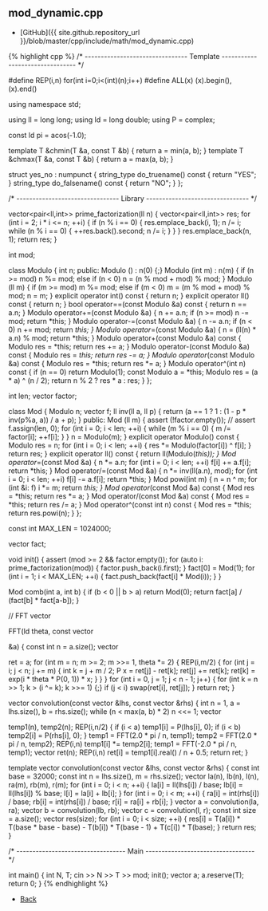 ## mod_dynamic.cpp

- [GitHub]({{ site.github.repository_url }}/blob/master/cpp/include/math/mod_dynamic.cpp)

{% highlight cpp %}
/* -------------------------------- Template -------------------------------- */


#define REP(i,n) for(int i=0;i<(int)(n);i++)
#define ALL(x) (x).begin(),(x).end()

using namespace std;

using ll = long long;
using ld = long double;
using P = complex<ld>;

const ld pi = acos(-1.0);

template <typename T> T &chmin(T &a, const T &b) { return a = min(a, b); }
template <typename T> T &chmax(T &a, const T &b) { return a = max(a, b); }

struct yes_no : numpunct<char> {
  string_type do_truename()  const { return "YES"; }
  string_type do_falsename() const { return "NO"; }
};

/* -------------------------------- Library -------------------------------- */

vector<pair<ll,int>> prime_factorization(ll n) {
  vector<pair<ll,int>> res;
  for (int i = 2; i * i <= n; ++i) {
    if (n % i == 0) {
      res.emplace_back(i, 1); n /= i;
      while (n % i == 0) { ++res.back().second; n /= i; }
    }
  }
  res.emplace_back(n, 1);
  return res;
}

int mod;

class Modulo {
  int n;
public:
  Modulo () : n(0) {;}
  Modulo (int m) : n(m) {
    if (n >= mod) n %= mod;
    else if (n < 0) n = (n % mod + mod) % mod;
  }
  Modulo (ll m) {
    if (m >= mod) m %= mod;
    else if (m < 0) m = (m % mod + mod) % mod;
    n = m;
  }
  explicit operator int() const { return n; }
  explicit operator ll() const { return n; }
  bool operator==(const Modulo &a) const { return n == a.n; }
  Modulo operator+=(const Modulo &a) { n += a.n; if (n >= mod) n -= mod; return *this; }
  Modulo operator-=(const Modulo &a) { n -= a.n; if (n < 0) n += mod; return *this; }
  Modulo operator*=(const Modulo &a) { n = (ll(n) * a.n) % mod; return *this; }
  Modulo operator+(const Modulo &a) const { Modulo res = *this; return res += a; }
  Modulo operator-(const Modulo &a) const { Modulo res = *this; return res -= a; }
  Modulo operator*(const Modulo &a) const { Modulo res = *this; return res *= a; }
  Modulo operator^(int n) const {
    if (n == 0) return Modulo(1);
    const Modulo a = *this;
    Modulo res = (a * a) ^ (n / 2);
    return n % 2 ? res * a : res;
  }
};

int len;
vector<ll> factor;

class Mod {
  Modulo n;
  vector<int> f;
  ll inv(ll a, ll p) {
    return (a == 1 ? 1 : (1 - p * inv(p%a, a)) / a + p);
  }
public:
  Mod (ll m) {
    assert (!factor.empty()); // assert
    f.assign(len, 0);
    for (int i = 0; i < len; ++i) {
      while (m % i == 0) {
        m /= factor[i];
        ++f[i];
      }
    }
    n = Modulo(m);
  }
  explicit operator Modulo() const {
    Modulo res = n;
    for (int i = 0; i < len; ++i) {
      res *= Modulo(factor[i]) ^ f[i];
    }
    return res;
  }
  explicit operator ll() const { return ll(Modulo(*this)); }
  Mod operator*=(const Mod &a) {
    n *= a.n;
    for (int i = 0; i < len; ++i) f[i] += a.f[i];
    return *this;
  }
  Mod operator/=(const Mod &a) {
    n *= inv(ll(a.n), mod);
    for (int i = 0; i < len; ++i) f[i] -= a.f[i];
    return *this;
  }
  Mod powi(int m) {
    n = n ^ m;
    for (int &i: f) i *= m;
    return *this;
  }
  Mod operator*(const Mod &a) const { Mod res = *this; return res *= a; }
  Mod operator/(const Mod &a) const { Mod res = *this; return res /= a; }
  Mod operator^(const int n) const { Mod res = *this; return res.powi(n); }
};

const int MAX_LEN = 1024000;

vector<Mod> fact;

void init() {
  assert (mod >= 2 && factor.empty());
  for (auto i: prime_factorization(mod)) {
    factor.push_back(i.first);
  }
  fact[0] = Mod(1);
  for (int i = 1; i < MAX_LEN; ++i) {
    fact.push_back(fact[i] * Mod(i));
  }
}

Mod comb(int a, int b) {
  if (b < 0 || b > a) return Mod(0);
  return fact[a] / (fact[b] * fact[a-b]);
}

// FFT
vector<P> FFT(ld theta, const vector<P> &a) {
  const int n = a.size();
  vector<P> ret = a;
  for (int m = n; m >= 2; m >>= 1, theta *= 2) {
    REP(i,m/2) {
      for (int j = i; j < n; j += m) {
        int k = j + m / 2;
        P x = ret[j] - ret[k];
        ret[j] += ret[k];
        ret[k] = exp(i * theta * P(0, 1)) * x;
      }
    }
  }
  for (int i = 0, j = 1; j < n - 1; j++) {
    for (int k = n >> 1; k > (i ^= k); k >>= 1) {;}
    if (j < i) swap(ret[i], ret[j]);
  }
  return ret;
}

vector<ll> convolution(const vector<ll> &lhs, const vector<ll> &rhs) {
  int n = 1, a = lhs.size(), b = rhs.size();
  while (n < max(a, b) * 2) n <<= 1;
  vector<P> temp1(n), temp2(n);
  REP(i,n/2) {
    if (i < a) temp1[i] = P(lhs[i], 0);
    if (i < b) temp2[i] = P(rhs[i], 0);
  }
  temp1 = FFT(2.0 * pi / n, temp1);
  temp2 = FFT(2.0 * pi / n, temp2);
  REP(i,n) temp1[i] *= temp2[i];
  temp1 = FFT(-2.0 * pi / n, temp1);
  vector<ll> ret(n);
  REP(i,n) ret[i] = temp1[i].real() / n + 0.5;
  return ret;
}

template <typename T>
vector<T> convolution(const vector<T> &lhs, const vector<T> &rhs) {
  const int base = 32000;
  const int n = lhs.size(), m = rhs.size();
  vector<ll> la(n), lb(n), l(n), ra(m), rb(m), r(m);
  for (int i = 0; i < n; ++i) {
    la[i] = ll(lhs[i]) / base;
    lb[i] = ll(lhs[i]) % base;
    l[i] = la[i] + lb[i];
  }
  for (int i = 0; i < m; ++i) {
    ra[i] = int(rhs[i]) / base;
    rb[i] = int(rhs[i]) / base;
    r[i] = ra[i] + rb[i];
  }
  vector<ll> a = convolution(la, ra);
  vector<ll> b = convolution(lb, rb);
  vector<ll> c = convolution(l, r);
  const int size = a.size();
  vector<T> res(size);
  for (int i = 0; i < size; ++i) {
    res[i] = T(a[i]) * T(base * base - base) -
      T(b[i]) * T(base - 1) + T(c[i]) * T(base);
  }
  return res;
}

/* ---------------------------------- Main ---------------------------------- */

int main() {
  int N, T;
  cin >> N >> T >> mod;
  init();
  vector<Modulo> a;
  a.reserve(T);
  return 0;
}
{% endhighlight %}

- [Back](../../..)
